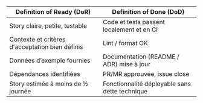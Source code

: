 | Definition of Ready (DoR)                            | Definition of Done (DoD)                                 |
|------------------------------------------------------|-------------------------------------------------------------|
| Story claire, petite, testable                       | Code et tests passent localement et en CI                   |
| Contexte et critères d'acceptation bien définis      | Lint / format OK                                            |
| Données d’exemple fournies                          | Documentation (README / ADR) mise à jour                   |
| Dépendances identifiées                              | PR/MR approuvée, issue close                                |
| Story estimée à moins de ½ journée                   | Fonctionnalité déployable sans dette technique              |
